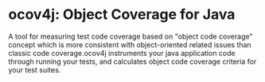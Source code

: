 # ocov4j: Object Coverage for Java
A tool for measuring test code coverage based on "object code coverage" concept which is more consistent with object-oriented related issues than classic code coverage.ocov4j instruments your java application code through running your tests, and calculates object code coverage criteria for your test suites.
